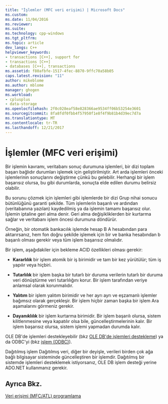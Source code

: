 ```yaml
---
title: "İşlemler (MFC veri erişimi) | Microsoft Docs"
ms.custom: 
ms.date: 11/04/2016
ms.reviewer: 
ms.suite: 
ms.technology: cpp-windows
ms.tgt_pltfrm: 
ms.topic: article
dev_langs: C++
helpviewer_keywords:
- transactions [C++], support for
- transactions [C++]
- databases [C++], transactions
ms.assetid: f80afbfe-1517-4fec-8870-9ffc70a58b05
caps.latest.revision: "11"
author: mikeblome
ms.author: mblome
manager: ghogen
ms.workload:
- cplusplus
- data-storage
ms.openlocfilehash: 2f0c028eaf58e828366ae9534ff06b53254e3601
ms.sourcegitcommit: 8fa8fdf0fbb4f57950f1e8f4f9b81b4d39ec7d7a
ms.translationtype: MT
ms.contentlocale: tr-TR
ms.lasthandoff: 12/21/2017
---
```

# <a name="transactions--mfc-data-access"></a>İşlemler (MFC veri erişimi)
Bir işlemin kavramı, veritabanı sonuç durumuna işlemleri, bir dizi toplam başarı bağlıdır durumları işlemek için geliştirilmiştir. Art arda işlemleri önceki işlemlerinin sonuçlarını değiştirme çünkü bu gelebilir. Herhangi bir işlem başarısız olursa, bu gibi durumlarda, sonuçta elde edilen durumu belirsiz olabilir.  
  
 Bu sorunu çözmek için işlemleri gibi işlemlerde bir dizi Grup nihai sonucu bütünlüğünü garanti şekilde. Tüm işlemlerin başarılı ve ardından (veritabanına yazılan) kaydedilmiş ya da işlemin tamamı başarısız olur. İşlemin iptaline geri alma denir. Geri alma değişikliklerden bir kurtarma sağlar ve veritabanı işlem öncesi durumuna döndürür.  
  
 Örneğin, bir otomatik bankacılık işlemde hesap B A hesabından para aktarırsanız, hem fon doğru şekilde işlemek için bir ve banka hesabından b başarılı olması gerekir veya tüm işlem başarısız olmalıdır.  
  
 Bir işlem, aşağıdakiler için bekleme ACID özellikleri olması gerekir:  
  
-   **Kararlılık** bir işlem atomik bir iş birimidir ve tam bir kez yürütülür; tüm iş yapılır veya hiçbiri.  
  
-   **Tutarlılık** bir işlem başka bir tutarlı bir duruma verilerin tutarlı bir duruma veri dönüştürme veri tutarlılığını korur. Bir işlem tarafından veriye anlamsal olarak korunmalıdır.  
  
-   **Yalıtım** bir işlem yalıtım birimidir ve her ayrı ayrı ve eşzamanlı işlemler bağımsız olarak gerçekleşir. Bir işlem hiçbir zaman başka bir işlem Ara aşamalarını görmeniz gerekir.  
  
-   **Dayanıklılık** bir işlem kurtarma birimidir. Bir işlem başarılı olursa, sistem kilitlenmesine veya kapatılır olsa bile, güncelleştirmelerinin kalır. Bir işlem başarısız olursa, sistem işlemi yapmadan durumda kalır.  
  
 OLE DB'de işlemleri destekleyebilir (bkz [OLE DB'de işlemleri destekleme](../data/oledb/supporting-transactions-in-ole-db.md)) ya da ODBC'yi (bkz [işlem (ODBC)](../data/odbc/transaction-odbc.md)).  
  
 Dağıtılmış işlem Dağıtılmış veri, diğer bir deyişle, verileri birden çok ağa bağlı bilgisayar sisteminde güncelleştiren bir işlemdir. Dağıtılmış bir sistemde işlemleri desteklemek istiyorsanız, OLE DB işlem desteği yerine ADO.NET kullanmanız gerekir.  
  
## <a name="see-also"></a>Ayrıca Bkz.  
 [Veri erişimi (MFC/ATL) programlama](../data/data-access-programming-mfc-atl.md)